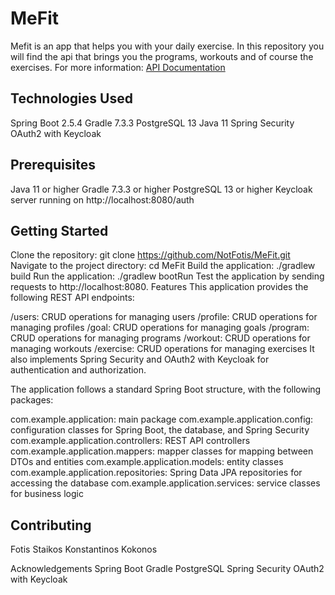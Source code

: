 # MeFit

Mefit is an app that helps you with your daily exercise. In this repository you will find the api that brings you the programs, workouts and of course the exercises.
For more information: <a href="https://github.com/NotFotis/MeFit/wiki/API-Documentation">API Documentation</a>

## Technologies Used
Spring Boot 2.5.4
Gradle 7.3.3
PostgreSQL 13
Java 11
Spring Security
OAuth2 with Keycloak
## Prerequisites
Java 11 or higher
Gradle 7.3.3 or higher
PostgreSQL 13 or higher
Keycloak server running on http://localhost:8080/auth
## Getting Started
Clone the repository:
git clone https://github.com/NotFotis/MeFit.git
Navigate to the project directory:
cd MeFit
Build the application:
./gradlew build
Run the application:
./gradlew bootRun
Test the application by sending requests to http://localhost:8080.
Features
This application provides the following REST API endpoints:

/users: CRUD operations for managing users
/profile: CRUD operations for managing profiles
/goal: CRUD operations for managing goals
/program: CRUD operations for managing programs
/workout: CRUD operations for managing workouts
/exercise: CRUD operations for managing exercises
It also implements Spring Security and OAuth2 with Keycloak for authentication and authorization.

The application follows a standard Spring Boot structure, with the following packages:

com.example.application: main package
com.example.application.config: configuration classes for Spring Boot, the database, and Spring Security
com.example.application.controllers: REST API controllers
com.example.application.mappers: mapper classes for mapping between DTOs and entities
com.example.application.models: entity classes
com.example.application.repositories: Spring Data JPA repositories for accessing the database
com.example.application.services: service classes for business logic

## Contributing
Fotis Staikos
Konstantinos Kokonos

Acknowledgements
Spring Boot
Gradle
PostgreSQL
Spring Security
OAuth2 with Keycloak
